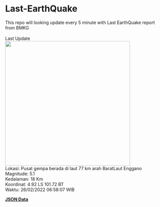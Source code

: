 # Last-EarthQuake
This repo will looking update every 5 minute with Last EarthQuake report from BMKG
<br>
<br>
Last Update
<br>
<img src="https://ews.bmkg.go.id/TEWS/data/20220226065807.mmi.jpg" width="400"/>
<br>
Lokasi: Pusat gempa berada di laut 77 km arah BaratLaut Enggano <br>
Magnitude: 5.1 <br>
Kedalaman: 18 Km <br>
Koordinat: 4.92 LS 101.72 BT <br>
Waktu: 26/02/2022 06:58:07 WIB <br>

<a href="./data/data.json">**JSON Data**</a>
